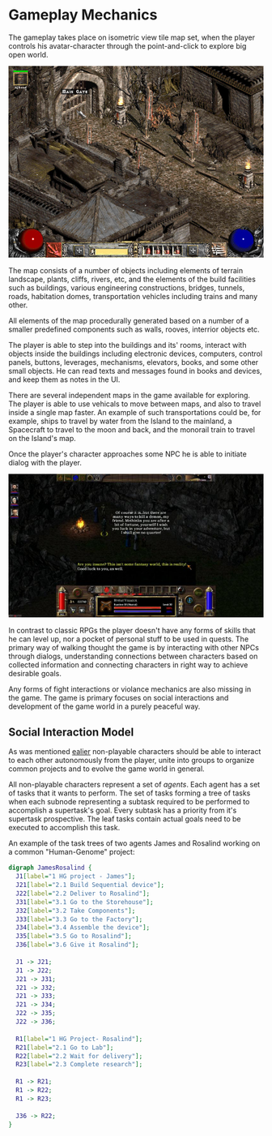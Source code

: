 # Gameplay Mechanics

The gameplay takes place on isometric view tile map set, when the player controls his avatar-character through the point-and-click to explore big open world.

![Isometric RPG](../images/diablo-ii-screenshot-2.jpg)

The map consists of a number of objects including elements of terrain landscape, plants, cliffs, rivers, etc, and the elements of the build facilities such as buildings, various engineering constructions, bridges, tunnels, roads, habitation domes, transportation vehicles including trains and many other.

All elements of the map procedurally generated based on a number of a smaller predefined components such as walls, rooves, interrior objects etc.

The player is able to step into the buildings and its' rooms, interact with objects inside the buildings including electronic devices, computers, control panels, buttons, leverages, mechanisms, elevators, books, and some other small objects. He can read texts and messages found in books and devices, and keep them as notes in the UI.

There are several independent maps in the game available for exploring. The player is able to use vehicals to move between maps, and also to travel inside a single map faster. An example of such transportations could be, for example, ships to travel by water from the Island to the mainland, a Spacecraft to travel to the moon and back, and the monorail train to travel on the Island's map.

Once the player's character approaches some NPC he is able to initiate dialog with the player.

![Dialog interaction example](../images/dialog-interaction.jpg)

In contrast to classic RPGs the player doesn't have any forms of skills that he can level up, nor a pocket of personal stuff to be used in quests. The primary way of walking thought the game is by interacting with other NPCs through dialogs, understanding connections between characters based on collected information and connecting characters in right way to achieve desirable goals.

Any forms of fight interactions or violance mechanics are also missing in the game. The game is primary focuses on social interactions and development of the game world in a purely peaceful way.

## Social Interaction Model

As was mentioned [ealier](#solution) non-playable characters should be able to interact to each other autonomously from the player, unite into groups to organize common projects and to evolve the game world in general.

All non-playable characters represent a set of *agents*. Each agent has a set of tasks that it wants to perform. The set of tasks forming a tree of tasks when each subnode representing a subtask required to be performed to accomplish a supertask's goal. Every subtask has a priority from it's supertask prospective. The leaf tasks contain actual goals need to be executed to accomplish this task.

An example of the task trees of two agents James and Rosalind working on a common "Human-Genome" project:

```dot
digraph JamesRosalind {
  J1[label="1 HG project - James"];
  J21[label="2.1 Build Sequential device"];
  J22[label="2.2 Deliver to Rosalind"];
  J31[label="3.1 Go to the Storehouse"];
  J32[label="3.2 Take Components"];
  J33[label="3.3 Go to the Factory"];
  J34[label="3.4 Assemble the device"];
  J35[label="3.5 Go to Rosalind"];
  J36[label="3.6 Give it Rosalind"];

  J1 -> J21;
  J1 -> J22;
  J21 -> J31;
  J21 -> J32;
  J21 -> J33;
  J21 -> J34;
  J22 -> J35;
  J22 -> J36;

  R1[label="1 HG Project- Rosalind"];
  R21[label="2.1 Go to Lab"];
  R22[label="2.2 Wait for delivery"];
  R23[label="2.3 Complete research"];

  R1 -> R21;
  R1 -> R22;
  R1 -> R23;

  J36 -> R22;
}
```
